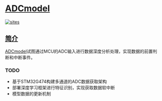 # [ADCmodel](https://github.com/tfzoo/ADCmodel)

[![sites](http://182.61.61.133/link/resources/head.png)](http://www.STOPs.top)

## [简介](http://www.tfzoo.com/ADCmodel)

[ADCmodel](https://github.com/tfzoo/ADCmodel)试图通过MCU的ADC输入进行数据深度分析处理，实现数据的前置判断和中断事件。


### TODO

* 基于STM32G474构建多通道的ADC数据获取架构
* 部署深度学习框架进行特征识别，实现获取数据软中断
* 模型数据的更新机制
